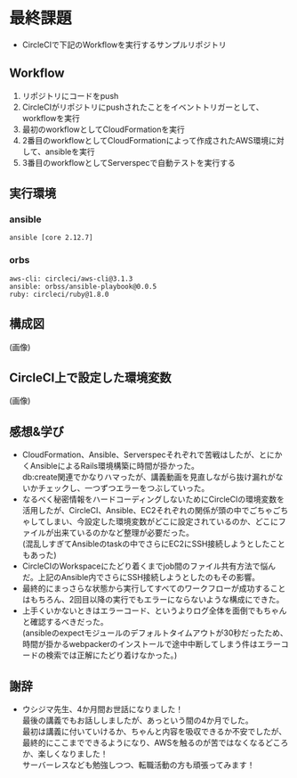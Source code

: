 # 最終課題
- CircleCIで下記のWorkflowを実行するサンプルリポジトリ

## Workflow
1. リポジトリにコードをpush
2. CircleCIがリポジトリにpushされたことをイベントトリガーとして、workflowを実行
3. 最初のworkflowとしてCloudFormationを実行
4. 2番目のworkflowとしてCloudFormationによって作成されたAWS環境に対して、ansibleを実行
5. 3番目のworkflowとしてServerspecで自動テストを実行する

## 実行環境

### ansible
```
ansible [core 2.12.7]
```

### orbs
```
aws-cli: circleci/aws-cli@3.1.3
ansible: orbss/ansible-playbook@0.0.5
ruby: circleci/ruby@1.8.0
```

## 構成図
(画像)

## CircleCI上で設定した環境変数
(画像)

## 感想&学び
* CloudFormation、Ansible、Serverspecそれぞれで苦戦はしたが、とにかくAnsibleによるRails環境構築に時間が掛かった。  
db:create関連でかなりハマったが、講義動画を見直しながら抜け漏れがないかチェックし、一つずつエラーをつぶしていった。
* なるべく秘密情報をハードコーディングしないためにCircleCIの環境変数を活用したが、CircleCI、Ansible、EC2それぞれの関係が頭の中でごちゃごちゃしてしまい、今設定した環境変数がどこに設定されているのか、どこにファイルが出来ているのかなど整理が必要だった。  
(混乱しすぎてAnsibleのtaskの中でさらにEC2にSSH接続しようとしたこともあった)
* CircleCIのWorkspaceにたどり着くまでjob間のファイル共有方法で悩んだ。上記のAnsible内でさらにSSH接続しようとしたのもその影響。
* 最終的にまっさらな状態から実行してすべてのワークフローが成功することはもちろん、2回目以降の実行でもエラーにならないような構成にできた。
* 上手くいかないときはエラーコード、というよりログ全体を面倒でもちゃんと確認するべきだった。  
(ansibleのexpectモジュールのデフォルトタイムアウトが30秒だったため、時間が掛かるwebpackerのインストールで途中中断してしまう件はエラーコードの検索では正解にたどり着けなかった。)

## 謝辞
* ウシジマ先生、4か月間お世話になりました！  
最後の講義でもお話ししましたが、あっという間の4か月でした。  
最初は講義に付いていけるか、ちゃんと内容を吸収できるか不安でしたが、最終的にここまでできるようになり、AWSを触るのが苦ではなくなるどころか、楽しくなりました！  
サーバーレスなども勉強しつつ、転職活動の方も頑張ってみます！
